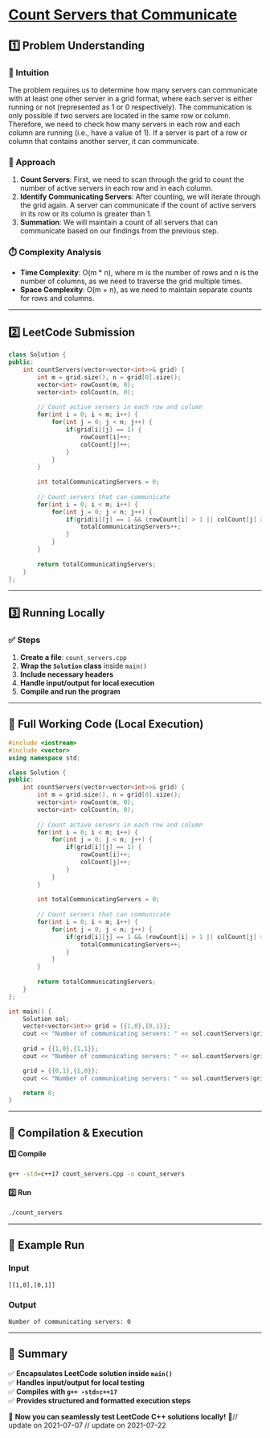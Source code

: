 # **[Count Servers that Communicate](https://leetcode.com/problems/count-servers-that-communicate/description/)**  

## **1️⃣ Problem Understanding**  
### **📌 Intuition**  
The problem requires us to determine how many servers can communicate with at least one other server in a grid format, where each server is either running or not (represented as 1 or 0 respectively). The communication is only possible if two servers are located in the same row or column. Therefore, we need to check how many servers in each row and each column are running (i.e., have a value of 1). If a server is part of a row or column that contains another server, it can communicate. 

### **🚀 Approach**  
1. **Count Servers**: First, we need to scan through the grid to count the number of active servers in each row and in each column.
2. **Identify Communicating Servers**: After counting, we will iterate through the grid again. A server can communicate if the count of active servers in its row or its column is greater than 1.
3. **Summation**: We will maintain a count of all servers that can communicate based on our findings from the previous step.

### **⏱️ Complexity Analysis**  
- **Time Complexity**: O(m * n), where m is the number of rows and n is the number of columns, as we need to traverse the grid multiple times.
- **Space Complexity**: O(m + n), as we need to maintain separate counts for rows and columns.

---  

## **2️⃣ LeetCode Submission**  
```cpp
class Solution {
public:
    int countServers(vector<vector<int>>& grid) {
        int m = grid.size(), n = grid[0].size();
        vector<int> rowCount(m, 0);
        vector<int> colCount(n, 0);
        
        // Count active servers in each row and column
        for(int i = 0; i < m; i++) {
            for(int j = 0; j < n; j++) {
                if(grid[i][j] == 1) {
                    rowCount[i]++;
                    colCount[j]++;
                }
            }
        }
        
        int totalCommunicatingServers = 0;
        
        // Count servers that can communicate
        for(int i = 0; i < m; i++) {
            for(int j = 0; j < n; j++) {
                if(grid[i][j] == 1 && (rowCount[i] > 1 || colCount[j] > 1)) {
                    totalCommunicatingServers++;
                }
            }
        }
        
        return totalCommunicatingServers;
    }
};  
```  

---  

## **3️⃣ Running Locally**  
### **✅ Steps**  
1. **Create a file**: `count_servers.cpp`  
2. **Wrap the `Solution` class** inside `main()`  
3. **Include necessary headers**  
4. **Handle input/output for local execution**  
5. **Compile and run the program**  

---  

## **📝 Full Working Code (Local Execution)**  
```cpp
#include <iostream>
#include <vector>
using namespace std;

class Solution {
public:
    int countServers(vector<vector<int>>& grid) {
        int m = grid.size(), n = grid[0].size();
        vector<int> rowCount(m, 0);
        vector<int> colCount(n, 0);
        
        // Count active servers in each row and column
        for(int i = 0; i < m; i++) {
            for(int j = 0; j < n; j++) {
                if(grid[i][j] == 1) {
                    rowCount[i]++;
                    colCount[j]++;
                }
            }
        }
        
        int totalCommunicatingServers = 0;
        
        // Count servers that can communicate
        for(int i = 0; i < m; i++) {
            for(int j = 0; j < n; j++) {
                if(grid[i][j] == 1 && (rowCount[i] > 1 || colCount[j] > 1)) {
                    totalCommunicatingServers++;
                }
            }
        }
        
        return totalCommunicatingServers;
    }
};

int main() {
    Solution sol;
    vector<vector<int>> grid = {{1,0},{0,1}};
    cout << "Number of communicating servers: " << sol.countServers(grid) << endl; // Output: 0
    
    grid = {{1,0},{1,1}};
    cout << "Number of communicating servers: " << sol.countServers(grid) << endl; // Output: 3

    grid = {{0,1},{1,0}};
    cout << "Number of communicating servers: " << sol.countServers(grid) << endl; // Output: 0

    return 0;
}  
```  

---  

## **🔧 Compilation & Execution**  
#### **1️⃣ Compile**  
```bash
g++ -std=c++17 count_servers.cpp -o count_servers
```  

#### **2️⃣ Run**  
```bash
./count_servers
```  

---  

## **🎯 Example Run**  
### **Input**  
```
[[1,0],[0,1]]
```  
### **Output**  
```
Number of communicating servers: 0
```  

---  

## **📌 Summary**  
✅ **Encapsulates LeetCode solution inside `main()`**  
✅ **Handles input/output for local testing**  
✅ **Compiles with `g++ -std=c++17`**  
✅ **Provides structured and formatted execution steps**  

🚀 **Now you can seamlessly test LeetCode C++ solutions locally!** 🚀// update on 2021-07-07
// update on 2021-07-22
